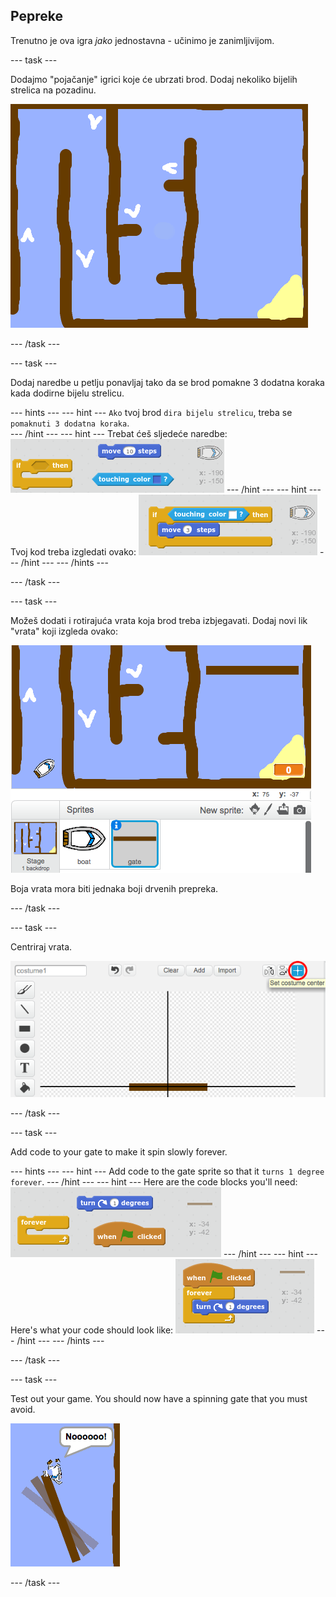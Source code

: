 ## Pepreke

Trenutno je ova igra *jako* jednostavna - učinimo je zanimljivijom.

\--- task \---

Dodajmo "pojačanje" igrici koje će ubrzati brod. Dodaj nekoliko bijelih strelica na pozadinu.

![screenshot](images/boat-boost.png)

\--- /task \---

\--- task \---

Dodaj naredbe u petlju ponavljaj tako da se brod pomakne 3 dodatna koraka kada dodirne bijelu strelicu.

\--- hints \--- \--- hint \--- `Ako` tvoj brod `dira bijelu strelicu`, treba se `pomaknuti 3 dodatna koraka`.  
\--- /hint \--- \--- hint \--- Trebat ćeš sljedeće naredbe: ![screenshot](images/boat-boost-blocks.png) \--- /hint \--- \--- hint \--- Tvoj kod treba izgledati ovako: ![screenshot](images/boat-boost-code.png) \--- /hint \--- \--- /hints \---

\--- /task \---

\--- task \---

Možeš dodati i rotirajuća vrata koja brod treba izbjegavati. Dodaj novi lik "vrata" koji izgleda ovako:

![screenshot](images/boat-gate.png)

Boja vrata mora biti jednaka boji drvenih prepreka.

\--- /task \---

\--- task \---

Centriraj vrata.

![screenshot](images/boat-center.png)

\--- /task \---

\--- task \---

Add code to your gate to make it spin slowly forever.

\--- hints \--- \--- hint \--- Add code to the gate sprite so that it `turns 1 degree` `forever`. \--- /hint \--- \--- hint \--- Here are the code blocks you'll need: ![screenshot](images/boat-spin-blocks.png) \--- /hint \--- \--- hint \--- Here's what your code should look like: ![screenshot](images/boat-spin-code.png) \--- /hint \--- \--- /hints \---

\--- /task \---

\--- task \---

Test out your game. You should now have a spinning gate that you must avoid.

![screenshot](images/boat-gate-test.png)

\--- /task \---
